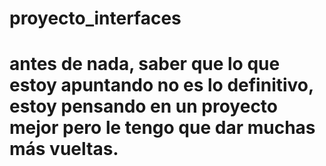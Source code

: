 # proyecto_interfaces

# antes de nada, saber que lo que estoy apuntando no es lo definitivo, estoy pensando en un proyecto mejor pero le tengo que dar muchas más vueltas.

